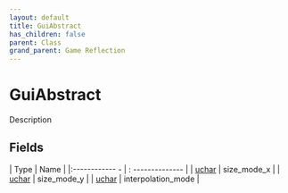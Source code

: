 ```yaml
---
layout: default
title: GuiAbstract
has_children: false
parent: Class
grand_parent: Game Reflection
---
```

# GuiAbstract
Description 

## Fields
| Type | Name |
|:------------ - | : -------------- |
| [uchar](game-reflection/enums/uchar.md) | size_mode_x |
| [uchar](game-reflection/enums/uchar.md) | size_mode_y |
| [uchar](game-reflection/enums/uchar.md) | interpolation_mode |
